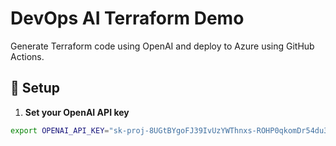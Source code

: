 # DevOps AI Terraform Demo

Generate Terraform code using OpenAI and deploy to Azure using GitHub Actions.

## 🔧 Setup

1. **Set your OpenAI API key**

```bash
export OPENAI_API_KEY="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"
